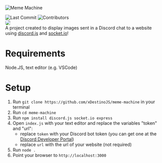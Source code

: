 ![Meme Machine](https://user-images.githubusercontent.com/39455804/111530239-599e7100-8763-11eb-9768-c53283801522.png)

![Last Commit](https://img.shields.io/github/last-commit/xDestinoJS/meme-machine?style=for-the-badge)
![Contributors](https://img.shields.io/github/contributors/xDestinoJS/meme-machine?color=%231E90ff&style=for-the-badge)
<br><img src="https://i.imgur.com/G8v8KQC.gif" style="border-radius:5px;"><br>
A project created to display images sent in a Discord chat to a website using [discord.js](https://discord.js.org) and [socket.io](https://socket.io)!

# Requirements
Node.JS, text editor (e.g. VSCode)

# Setup
1. Run `git clone https://github.com/xDestinoJS/meme-machine` in your terminal
2. Run `cd meme-machine`
3. Run `npm install discord.js socket.io express`
4. Open `index.js` with your text editor and replace the variables "token" and "url":
    - replace `token` with your Discord bot token (you can get one at the [Discord Developer Portal](https://discord.com/developers))
    - replace `url` with the url of your website (not required)
5. Run `node .` 
6. Point your browser to `http://localhost:3000`

